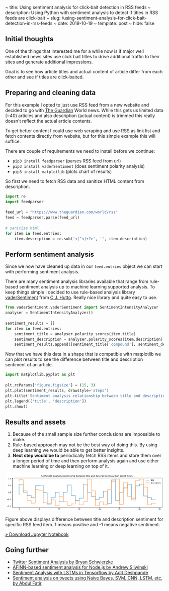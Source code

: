 ~ title: Using sentiment analysis for click&#8209;bait detection in RSS feeds
~ description: Using Python with sentiment analysis to detect if titles in RSS feeds are click-bait
~ slug: /using-sentiment-analysis-for-click-bait-detection-in-rss-feeds
~ date: 2019-10-19
~ template: post
~ hide: false

## Initial thoughts

One of the things that interested me for a while now is  if major well established news sites use click bait titles to drive additional traffic to their sites and generate additional impressions.

Goal is to see how article titles and actual content of article differ from each other and see if titles are click-baited.

## Preparing and cleaning data

For this example I opted to just use RSS feed from a new website and decided to go with [The Guardian](https://www.theguardian.com) World news. While this gets us limited data (~40) articles and also description (actual content) is trimmed this really doesn't reflect the actual article contents.

To get better content I could use web scraping and use RSS as link list and fetch contents directly from website, but for this simple example this will suffice.

There are couple of requirements we need to install before we continue:

- `pip3 install feedparser` (parses RSS feed from url)
- `pip3 install vaderSentiment` (does sentiment polarity analysis)
- `pip3 install matplotlib` (plots chart of results)

So first we need to fetch RSS data and sanitize HTML content from description.

```python
import re
import feedparser

feed_url = "https://www.theguardian.com/world/rss"
feed = feedparser.parse(feed_url)

# sanitize html
for item in feed.entries:
    item.description = re.sub('<[^<]+?>', '', item.description)
```

## Perform sentiment analysis

Since we now have cleaned up data in our `feed.entries` object we can start with performing sentiment analysis.

There are many sentiment analysis libraries available that range from rule-based sentiment analysis up to machine learning supported analysis. To keep things simple I decided to use rule-based analysis library [vaderSentiment](https://github.com/cjhutto/vaderSentiment) from [C.J. Hutto](https://github.com/cjhutto). Really nice library and quite easy to use.

```python
from vaderSentiment.vaderSentiment import SentimentIntensityAnalyzer
analyser = SentimentIntensityAnalyzer()

sentiment_results = []
for item in feed.entries:
    sentiment_title = analyser.polarity_scores(item.title)
    sentiment_description = analyser.polarity_scores(item.description)
    sentiment_results.append([sentiment_title['compound'], sentiment_description['compound']])
```

Now that we have this data in a shape that is compatible with matplotlib we can plot results to see the difference between title and description sentiment of an article.

```python
import matplotlib.pyplot as plt

plt.rcParams['figure.figsize'] = (15, 3)
plt.plot(sentiment_results, drawstyle='steps')
plt.title('Sentiment analysis relationship between title and description (Guardian World News)')
plt.legend(['title', 'description'])
plt.show()
```

## Results and assets

1. Because of the small sample size further conclusions are impossible to make.
2. Rule-based approach may not be the best way of doing this. By using deep learning we would be able to get better insights.
3. **Next step would be to** periodically fetch RSS items and store them over a longer period of time and then perform analysis again and use either machine learning or deep learning on top of it.

![Relationship between title and description](/assets/sentiment-analysis/guardian-sa-title-desc-relationship.png)

Figure above displays difference between title and description sentiment for specific RSS feed item. 1 means positive and -1 means negative sentiment.

[» Download Jupyter Notebook](/assets/sentiment-analysis/sentiment-analysis.ipynb)

## Going further

- [Twitter Sentiment Analysis by Bryan Schwierzke](https://github.com/bswiss/news_mood)
- [AFINN-based sentiment analysis for Node.js by Andrew Sliwinski](https://github.com/thisandagain/sentiment)
- [Sentiment Analysis with LSTMs in Tensorflow by Adit Deshpande](https://github.com/adeshpande3/LSTM-Sentiment-Analysis)
- [Sentiment analysis on tweets using Naive Bayes, SVM, CNN, LSTM, etc. by Abdul Fatir](https://github.com/abdulfatir/twitter-sentiment-analysis)
